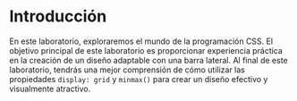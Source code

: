 # Introducción

En este laboratorio, exploraremos el mundo de la programación CSS. El objetivo principal de este laboratorio es proporcionar experiencia práctica en la creación de un diseño adaptable con una barra lateral. Al final de este laboratorio, tendrás una mejor comprensión de cómo utilizar las propiedades `display: grid` y `minmax()` para crear un diseño efectivo y visualmente atractivo.
